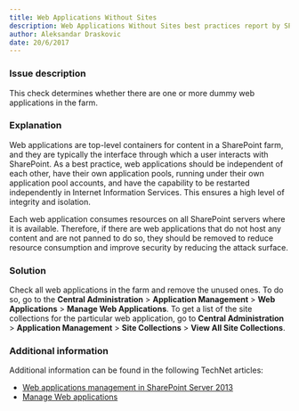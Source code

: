 ```yaml
---
title: Web Applications Without Sites
description: Web Applications Without Sites best practices report by SPDocKit determines whether there are one or more dummy web applications in the farm.
author: Aleksandar Draskovic
date: 20/6/2017
---
```

### Issue description
This check determines whether there are one or more dummy web applications in the farm.
### Explanation
Web applications are top-level containers for content in a SharePoint farm, and they are typically the interface through which a user interacts with SharePoint. As a best practice, web applications should be independent of each other, have their own application pools, running under their own application pool accounts, and have the capability to be restarted independently in Internet Information Services. This ensures a high level of integrity and isolation.

Each web application consumes resources on all SharePoint servers where it is available. Therefore, if there are web applications that do not host any content and are not panned to do so, they should be removed to reduce resource consumption and improve security by reducing the attack surface.
### Solution
Check all web applications in the farm and remove the unused ones. To do so, go to the **Central Administration** > **Application Management** > **Web Applications** > **Manage Web Applications**. To get a list of the site collections for the particular web application, go to **Central Administration** > **Application Management** > **Site Collections** > **View All Site Collections**.
### Additional information 
Additional information can be found in the following TechNet articles:
* [Web applications management in SharePoint Server 2013](https://technet.microsoft.com/en-us/library/cc261978.aspx)
* [Manage Web applications](https://technet.microsoft.com/en-us/library/cc261978(v=office.12).aspx)